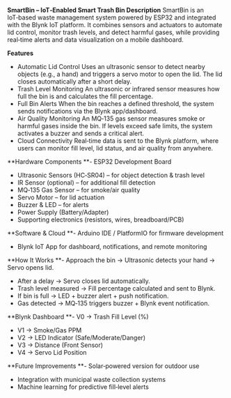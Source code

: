 **SmartBin – IoT‑Enabled Smart Trash Bin
Description**
SmartBin is an IoT‑based waste management system powered by ESP32 and integrated with the Blynk IoT platform. It combines sensors and actuators to automate lid control, monitor trash levels, and detect harmful gases, while providing real‑time alerts and data visualization on a mobile dashboard.

**Features**
- Automatic Lid Control
Uses an ultrasonic sensor to detect nearby objects (e.g., a hand) and triggers a servo motor to open the lid. The lid closes automatically after a short delay.
- Trash Level Monitoring
An ultrasonic or infrared sensor measures how full the bin is and calculates the fill percentage.
- Full Bin Alerts
When the bin reaches a defined threshold, the system sends notifications via the Blynk app/dashboard.
- Air Quality Monitoring
An MQ‑135 gas sensor measures smoke or harmful gases inside the bin. If levels exceed safe limits, the system activates a buzzer and sends a critical alert.
- Cloud Connectivity
Real‑time data is sent to the Blynk platform, where users can monitor fill level, lid status, and air quality from anywhere.

**Hardware Components
**- ESP32 Development Board
- Ultrasonic Sensors (HC‑SR04) – for object detection & trash level
- IR Sensor (optional) – for additional fill detection
- MQ‑135 Gas Sensor – for smoke/air quality
- Servo Motor – for lid actuation
- Buzzer & LED – for alerts
- Power Supply (Battery/Adapter)
- Supporting electronics (resistors, wires, breadboard/PCB)

**Software & Cloud
**- Arduino IDE / PlatformIO for firmware development
- Blynk IoT App for dashboard, notifications, and remote monitoring

**How It Works
**- Approach the bin → Ultrasonic detects your hand → Servo opens lid.
- After a delay → Servo closes lid automatically.
- Trash level measured → Fill percentage calculated and sent to Blynk.
- If bin is full → LED + buzzer alert + push notification.
- Gas detected → MQ‑135 triggers buzzer + Blynk event notification.

**Blynk Dashboard
**- V0 → Trash Fill Level (%)
- V1 → Smoke/Gas PPM
- V2 → LED Indicator (Safe/Moderate/Danger)
- V3 → Distance (Front Sensor)
- V4 → Servo Lid Position

**Future Improvements
**- Solar‑powered version for outdoor use
- Integration with municipal waste collection systems
- Machine learning for predictive fill‑level alerts

